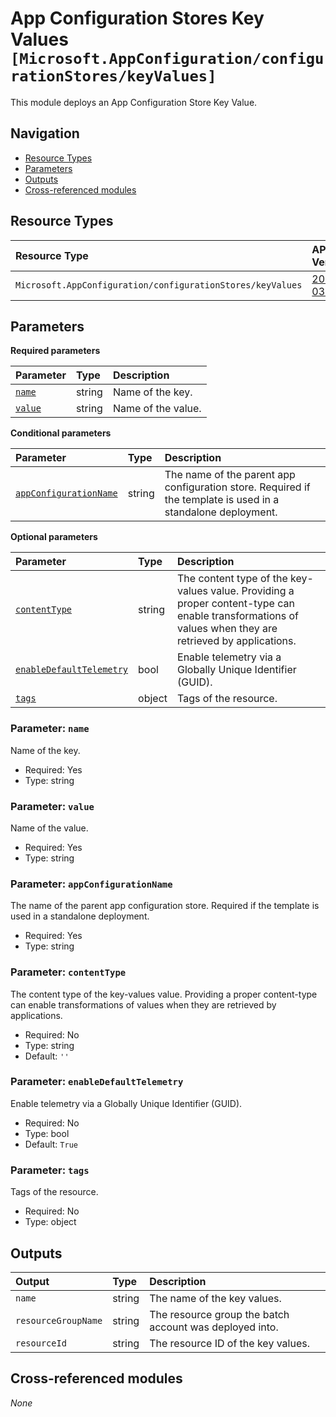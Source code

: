# App Configuration Stores Key Values `[Microsoft.AppConfiguration/configurationStores/keyValues]`

This module deploys an App Configuration Store Key Value.

## Navigation

- [Resource Types](#Resource-Types)
- [Parameters](#Parameters)
- [Outputs](#Outputs)
- [Cross-referenced modules](#Cross-referenced-modules)

## Resource Types

| Resource Type | API Version |
| :-- | :-- |
| `Microsoft.AppConfiguration/configurationStores/keyValues` | [2023-03-01](https://learn.microsoft.com/en-us/azure/templates/Microsoft.AppConfiguration/2023-03-01/configurationStores/keyValues) |

## Parameters

**Required parameters**

| Parameter | Type | Description |
| :-- | :-- | :-- |
| [`name`](#parameter-name) | string | Name of the key. |
| [`value`](#parameter-value) | string | Name of the value. |

**Conditional parameters**

| Parameter | Type | Description |
| :-- | :-- | :-- |
| [`appConfigurationName`](#parameter-appconfigurationname) | string | The name of the parent app configuration store. Required if the template is used in a standalone deployment. |

**Optional parameters**

| Parameter | Type | Description |
| :-- | :-- | :-- |
| [`contentType`](#parameter-contenttype) | string | The content type of the key-values value. Providing a proper content-type can enable transformations of values when they are retrieved by applications. |
| [`enableDefaultTelemetry`](#parameter-enabledefaulttelemetry) | bool | Enable telemetry via a Globally Unique Identifier (GUID). |
| [`tags`](#parameter-tags) | object | Tags of the resource. |

### Parameter: `name`

Name of the key.

- Required: Yes
- Type: string

### Parameter: `value`

Name of the value.

- Required: Yes
- Type: string

### Parameter: `appConfigurationName`

The name of the parent app configuration store. Required if the template is used in a standalone deployment.

- Required: Yes
- Type: string

### Parameter: `contentType`

The content type of the key-values value. Providing a proper content-type can enable transformations of values when they are retrieved by applications.

- Required: No
- Type: string
- Default: `''`

### Parameter: `enableDefaultTelemetry`

Enable telemetry via a Globally Unique Identifier (GUID).

- Required: No
- Type: bool
- Default: `True`

### Parameter: `tags`

Tags of the resource.

- Required: No
- Type: object


## Outputs

| Output | Type | Description |
| :-- | :-- | :-- |
| `name` | string | The name of the key values. |
| `resourceGroupName` | string | The resource group the batch account was deployed into. |
| `resourceId` | string | The resource ID of the key values. |

## Cross-referenced modules

_None_
